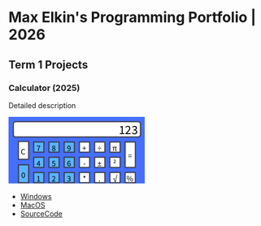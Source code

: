# Max Elkin's Programming Portfolio | 2026

## Term 1 Projects

### Calculator (2025)

Detailed description

![RunningCalculator](https://github.com/425676/Portfolio/blob/main/images/calc.png?raw=true)

* [Windows](https://github.com/425676/Portfolio/blob/main/src/Calc/windows-amd64.zip)
* [MacOS](https://github.com/425676/Portfolio/blob/main/src/Calc/macos-x86_64.zip)
* [SourceCode](https://github.com/425676/Portfolio/tree/main/src/Calc)
